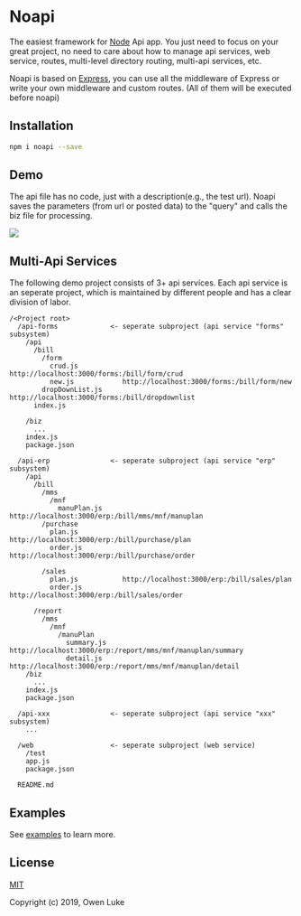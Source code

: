 

# Noapi

The easiest framework for [Node](https://nodejs.org) Api app. You just need to focus on your great project, no need to care about how to manage api services, web service, routes, multi-level directory routing, multi-api services, etc. 

Noapi is based on [Express](https://expressjs.com/), you can use all the middleware of Express or write your own middleware and custom routes. (All of them will be executed before noapi)
	

## Installation

```sh
npm i noapi --save
```



## Demo

The api file has no code, just with a description(e.g., the test url). Noapi saves the parameters (from url or posted data) to the "query" and calls the biz file for processing.

![](https://github.com/hiowenluke/noapi/blob/master/doc/images/demo.jpg?raw=true)



## Multi-Api Services

The following demo project consists of 3+ api services. Each api service is an seperate project, which is maintained by different people and has a clear division of labor.

```
/<Project root>
  /api-forms             <- seperate subproject (api service "forms" subsystem)
    /api
      /bill
        /form
          crud.js           http://localhost:3000/forms:/bill/form/crud
          new.js            http://localhost:3000/forms:/bill/form/new
        dropDownList.js     http://localhost:3000/forms:/bill/dropdownlist
      index.js
          
    /biz
      ...
    index.js
    package.json

  /api-erp               <- seperate subproject (api service "erp" subsystem)
    /api
      /bill
        /mms
          /mnf
            manuPlan.js     http://localhost:3000/erp:/bill/mms/mnf/manuplan
        /purchase
          plan.js           http://localhost:3000/erp:/bill/purchase/plan
          order.js          http://localhost:3000/erp:/bill/purchase/order

        /sales
          plan.js           http://localhost:3000/erp:/bill/sales/plan
          order.js          http://localhost:3000/erp:/bill/sales/order

      /report
        /mms
          /mnf
            /manuPlan
              summary.js    http://localhost:3000/erp:/report/mms/mnf/manuplan/summary
              detail.js     http://localhost:3000/erp:/report/mms/mnf/manuplan/detail
    /biz
      ...
    index.js
    package.json

  /api-xxx               <- seperate subproject (api service "xxx" subsystem)
    ...

  /web                   <- seperate subproject (web service)
    /test
    app.js
    package.json

  README.md
```



## Examples

See [examples](./examples) to learn more.



## License

[MIT](LICENSE)

Copyright (c) 2019, Owen Luke

